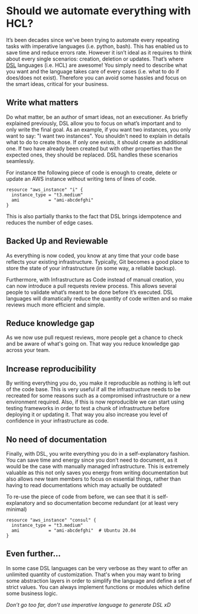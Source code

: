 # Should we automate everything with HCL?

It’s been decades since we've been trying to automate every repeating tasks with imperative
languages (i.e. python, bash). This has enabled us to save time and reduce
errors rate. However it isn’t ideal as it requires to think about every single
scenarios: creation, deletion or updates.
That’s where [DSL](https://en.wikipedia.org/wiki/Domain-specific_language)
languages (i.e. HCL) are awesome! You simply need to describe what you want and the language takes care of every
cases (i.e. what to do if does/does not exist). Therefore you can avoid some hassles and focus on the
smart ideas, critical for your business.

## Write what matters
Do what matter, be an author of smart ideas, not an executioner. As briefly
explained previously, DSL allow you to focus on what’s important and to only write
the final goal. As an example, if you want two instances, you only want to say: "I
want two instances". You shouldn't need to explain in details what to do to create those.
If only one exists, it should create an additional one. If two have already
been created but with other properties than the expected ones, they should be replaced. DSL handles these scenarios seamlessly.

For instance the following piece of code is enough to create, delete or update
an AWS instance without writing tens of lines of code.
```hcl
resource "aws_instance" "i" {
  instance_type = "t3.medium"
  ami           = "ami-abcdefghi"
}
```

This is also partially thanks to the fact that DSL brings idempotence and reduces
the number of edge cases.

## Backed Up and Reviewable
As everything is now coded, you know at any time that your code base reflects your
existing infrastructure. Typically, Git becomes a good place to store the state of
your infrastructure (in some way, a reliable backup).

Furthermore, with Infrastructure as Code instead of manual creation, you can now
introduce a pull requests review process. This allows several people
to validate what’s meant to be done before it’s executed. DSL languages will
dramatically reduce the quantity of code written and so make reviews much more
efficient and simple.

## Reduce knowledge gap
As we now use pull request reviews, more people get a chance to check and be aware of
what's going on. That way you reduce knowledge gap across your team.

## Increase reproducibility
By writing everything you do, you make it reproducible as nothing is left
out of the code base. This is very useful if all the infrastructure needs to be
recreated for some reasons such as a compromised infrastructure or a new environment
required. Also, if this is now reproducible we can start using testing frameworks
in order to test a chunk of infrastructure before deploying it or updating it.
That way you also increase you level of confidence in your infrastructure as
code.

## No need of documentation
Finally, with DSL, you write everything you do in a self-explanatory fashion. You can save
time and energy since you don’t need to document, as it would be the case with manually managed infrastructure.
This is extremely valuable as this not only saves you energy from writing
documentation but also allows new team members to focus on essential things, rather than having to read
documentations which may actually be outdated!

To re-use the piece of code from before, we can see that it is
self-explanatory and so documentation become redundant (or at least very minimal)
```hcl
resource "aws_instance" "consul" {
  instance_type = "t3.medium"
  ami           = "ami-abcdefghi"  # Ubuntu 20.04
}
```

## Even further...
In some case DSL languages can be very verbose as they want to offer an unlimited
quantity of customization. That's when you may want to bring some abstraction
layers in order to simplify the language and define a set of strict values. You
can always implement functions or modules which define some business logic.

_Don’t go too far, don’t use imperative language to generate DSL xD_
